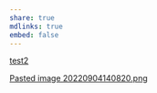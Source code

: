 ```yaml
---
share: true
mdlinks: true
embed: false
---
```


[test2](test2)

[Pasted image 20220904140820.png](Pasted%20image%2020220904140820.png)